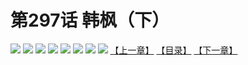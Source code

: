 # 第297话 韩枫（下）
![](https://mhpic.xiaomingtaiji.net/comic/D/斗破苍穹拆分版/297话/1.jpg-zymk.middle.webp)
![](https://mhpic.xiaomingtaiji.net/comic/D/斗破苍穹拆分版/297话/2.jpg-zymk.middle.webp)
![](https://mhpic.xiaomingtaiji.net/comic/D/斗破苍穹拆分版/297话/3.jpg-zymk.middle.webp)
![](https://mhpic.xiaomingtaiji.net/comic/D/斗破苍穹拆分版/297话/4.jpg-zymk.middle.webp)
![](https://mhpic.xiaomingtaiji.net/comic/D/斗破苍穹拆分版/297话/5.jpg-zymk.middle.webp)
![](https://mhpic.xiaomingtaiji.net/comic/D/斗破苍穹拆分版/297话/6.jpg-zymk.middle.webp)
![](https://mhpic.xiaomingtaiji.net/comic/D/斗破苍穹拆分版/297话/7.jpg-zymk.middle.webp)
![](https://mhpic.xiaomingtaiji.net/comic/D/斗破苍穹拆分版/297话/8.jpg-zymk.middle.webp)
[【上一章】](./296.md)
[【目录】](./READMD.md)
[【下一章】](./298.md)
